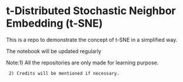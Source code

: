 #  t-Distributed Stochastic Neighbor Embedding (t-SNE)

This is a repo to demonstrate the concept of t-SNE in a simplified way. 

The notebook will be updated regularly

Note:1) All the repositories are only made for learning purpose.

     2) Credits will be mentioned if necessary.
